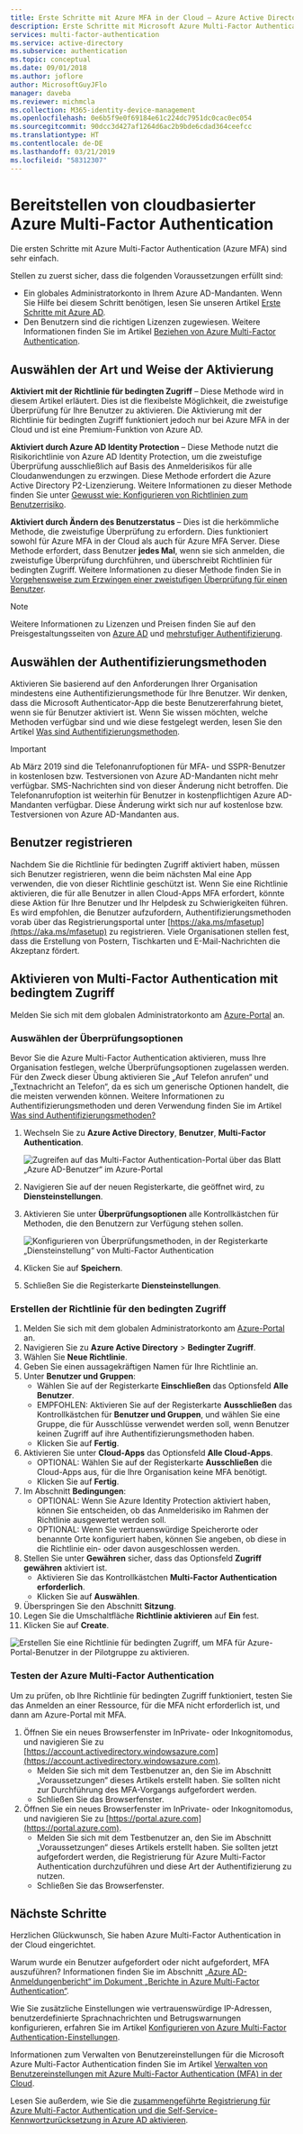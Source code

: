 ```yaml
---
title: Erste Schritte mit Azure MFA in der Cloud – Azure Active Directory
description: Erste Schritte mit Microsoft Azure Multi-Factor Authentication mit bedingtem Zugriff
services: multi-factor-authentication
ms.service: active-directory
ms.subservice: authentication
ms.topic: conceptual
ms.date: 09/01/2018
ms.author: joflore
author: MicrosoftGuyJFlo
manager: daveba
ms.reviewer: michmcla
ms.collection: M365-identity-device-management
ms.openlocfilehash: 0e6b5f9e0f69184e61c224dc7951dc0cac0ec054
ms.sourcegitcommit: 90dcc3d427af1264d6ac2b9bde6cdad364ceefcc
ms.translationtype: HT
ms.contentlocale: de-DE
ms.lasthandoff: 03/21/2019
ms.locfileid: "58312307"
---
```

# <a name="deploy-cloud-based-azure-multi-factor-authentication"></a>Bereitstellen von cloudbasierter Azure Multi-Factor Authentication

Die ersten Schritte mit Azure Multi-Factor Authentication (Azure MFA) sind sehr einfach.

Stellen zu zuerst sicher, dass die folgenden Voraussetzungen erfüllt sind:

* Ein globales Administratorkonto in Ihrem Azure AD-Mandanten. Wenn Sie Hilfe bei diesem Schritt benötigen, lesen Sie unseren Artikel [Erste Schritte mit Azure AD](../get-started-azure-ad.md).
* Den Benutzern sind die richtigen Lizenzen zugewiesen. Weitere Informationen finden Sie im Artikel [Beziehen von Azure Multi-Factor Authentication](concept-mfa-licensing.md).

## <a name="choose-how-to-enable"></a>Auswählen der Art und Weise der Aktivierung

**Aktiviert mit der Richtlinie für bedingten Zugriff** – Diese Methode wird in diesem Artikel erläutert. Dies ist die flexibelste Möglichkeit, die zweistufige Überprüfung für Ihre Benutzer zu aktivieren. Die Aktivierung mit der Richtlinie für bedingten Zugriff funktioniert jedoch nur bei Azure MFA in der Cloud und ist eine Premium-Funktion von Azure AD.

**Aktiviert durch Azure AD Identity Protection** – Diese Methode nutzt die Risikorichtlinie von Azure AD Identity Protection, um die zweistufige Überprüfung ausschließlich auf Basis des Anmelderisikos für alle Cloudanwendungen zu erzwingen. Diese Methode erfordert die Azure Active Directory P2-Lizenzierung. Weitere Informationen zu dieser Methode finden Sie unter [Gewusst wie: Konfigurieren von Richtlinien zum Benutzerrisiko](../identity-protection/howto-user-risk-policy.md).

**Aktiviert durch Ändern des Benutzerstatus** – Dies ist die herkömmliche Methode, die zweistufige Überprüfung zu erfordern. Dies funktioniert sowohl für Azure MFA in der Cloud als auch für Azure MFA Server. Diese Methode erfordert, dass Benutzer **jedes Mal**, wenn sie sich anmelden, die zweistufige Überprüfung durchführen, und überschreibt Richtlinien für bedingten Zugriff. Weitere Informationen zu dieser Methode finden Sie in [Vorgehensweise zum Erzwingen einer zweistufigen Überprüfung für einen Benutzer](howto-mfa-userstates.md).

> [!Note]
> Weitere Informationen zu Lizenzen und Preisen finden Sie auf den Preisgestaltungsseiten von [Azure AD](https://azure.microsoft.com/pricing/details/active-directory/
) und [mehrstufiger Authentifizierung](https://azure.microsoft.com/pricing/details/multi-factor-authentication/).

## <a name="choose-authentication-methods"></a>Auswählen der Authentifizierungsmethoden

Aktivieren Sie basierend auf den Anforderungen Ihrer Organisation mindestens eine Authentifizierungsmethode für Ihre Benutzer. Wir denken, dass die Microsoft Authenticator-App die beste Benutzererfahrung bietet, wenn sie für Benutzer aktiviert ist. Wenn Sie wissen möchten, welche Methoden verfügbar sind und wie diese festgelegt werden, lesen Sie den Artikel [Was sind Authentifizierungsmethoden](concept-authentication-methods.md).

> [!IMPORTANT]
> Ab März 2019 sind die Telefonanrufoptionen für MFA- und SSPR-Benutzer in kostenlosen bzw. Testversionen von Azure AD-Mandanten nicht mehr verfügbar. SMS-Nachrichten sind von dieser Änderung nicht betroffen. Die Telefonanrufoption ist weiterhin für Benutzer in kostenpflichtigen Azure AD-Mandanten verfügbar. Diese Änderung wirkt sich nur auf kostenlose bzw. Testversionen von Azure AD-Mandanten aus.

## <a name="get-users-to-enroll"></a>Benutzer registrieren

Nachdem Sie die Richtlinie für bedingten Zugriff aktiviert haben, müssen sich Benutzer registrieren, wenn die beim nächsten Mal eine App verwenden, die von dieser Richtlinie geschützt ist. Wenn Sie eine Richtlinie aktivieren, die für alle Benutzer in allen Cloud-Apps MFA erfordert, könnte diese Aktion für Ihre Benutzer und Ihr Helpdesk zu Schwierigkeiten führen. Es wird empfohlen, die Benutzer aufzufordern, Authentifizierungsmethoden vorab über das Registrierungsportal unter [https://aka.ms/mfasetup](https://aka.ms/mfasetup) zu registrieren. Viele Organisationen stellen fest, dass die Erstellung von Postern, Tischkarten und E-Mail-Nachrichten die Akzeptanz fördert.

## <a name="enable-multi-factor-authentication-with-conditional-access"></a>Aktivieren von Multi-Factor Authentication mit bedingtem Zugriff

Melden Sie sich mit dem globalen Administratorkonto am [Azure-Portal](https://portal.azure.com) an.

### <a name="choose-verification-options"></a>Auswählen der Überprüfungsoptionen

Bevor Sie die Azure Multi-Factor Authentication aktivieren, muss Ihre Organisation festlegen, welche Überprüfungsoptionen zugelassen werden. Für den Zweck dieser Übung aktivieren Sie „Auf Telefon anrufen“ und „Textnachricht an Telefon“, da es sich um generische Optionen handelt, die die meisten verwenden können. Weitere Informationen zu Authentifizierungsmethoden und deren Verwendung finden Sie im Artikel [Was sind Authentifizierungsmethoden?](concept-authentication-methods.md)

1. Wechseln Sie zu **Azure Active Directory**, **Benutzer**, **Multi-Factor Authentication**.

   ![Zugreifen auf das Multi-Factor Authentication-Portal über das Blatt „Azure AD-Benutzer“ im Azure-Portal](media/howto-mfa-getstarted/users-mfa.png)

1. Navigieren Sie auf der neuen Registerkarte, die geöffnet wird, zu **Diensteinstellungen**.
1. Aktivieren Sie unter **Überprüfungsoptionen** alle Kontrollkästchen für Methoden, die den Benutzern zur Verfügung stehen sollen.

   ![Konfigurieren von Überprüfungsmethoden, in der Registerkarte „Diensteinstellung“ von Multi-Factor Authentication](media/howto-mfa-getstarted/mfa-servicesettings-verificationoptions.png)

4. Klicken Sie auf **Speichern**.
5. Schließen Sie die Registerkarte **Diensteinstellungen**.

### <a name="create-conditional-access-policy"></a>Erstellen der Richtlinie für den bedingten Zugriff

1. Melden Sie sich mit dem globalen Administratorkonto am [Azure-Portal](https://portal.azure.com) an.
1. Navigieren Sie zu **Azure Active Directory**  > **Bedingter Zugriff**.
1. Wählen Sie **Neue Richtlinie**.
1. Geben Sie einen aussagekräftigen Namen für Ihre Richtlinie an.
1. Unter **Benutzer und Gruppen**:
   * Wählen Sie auf der Registerkarte **Einschließen** das Optionsfeld **Alle Benutzer**.
   * EMPFOHLEN: Aktivieren Sie auf der Registerkarte **Ausschließen** das Kontrollkästchen für **Benutzer und Gruppen**, und wählen Sie eine Gruppe, die für Ausschlüsse verwendet werden soll, wenn Benutzer keinen Zugriff auf ihre Authentifizierungsmethoden haben.
   * Klicken Sie auf **Fertig**.
1. Aktivieren Sie unter **Cloud-Apps** das Optionsfeld **Alle Cloud-Apps**.
   * OPTIONAL: Wählen Sie auf der Registerkarte **Ausschließen** die Cloud-Apps aus, für die Ihre Organisation keine MFA benötigt.
   * Klicken Sie auf **Fertig**.
1. Im Abschnitt **Bedingungen**:
   * OPTIONAL: Wenn Sie Azure Identity Protection aktiviert haben, können Sie entscheiden, ob das Anmelderisiko im Rahmen der Richtlinie ausgewertet werden soll.
   * OPTIONAL: Wenn Sie vertrauenswürdige Speicherorte oder benannte Orte konfiguriert haben, können Sie angeben, ob diese in die Richtlinie ein- oder davon ausgeschlossen werden.
1. Stellen Sie unter **Gewähren** sicher, dass das Optionsfeld **Zugriff gewähren** aktiviert ist.
    * Aktivieren Sie das Kontrollkästchen **Multi-Factor Authentication erforderlich**.
    * Klicken Sie auf **Auswählen**.
1. Überspringen Sie den Abschnitt **Sitzung**.
1. Legen Sie die Umschaltfläche **Richtlinie aktivieren** auf **Ein** fest.
1. Klicken Sie auf **Create**.

![Erstellen Sie eine Richtlinie für bedingten Zugriff, um MFA für Azure-Portal-Benutzer in der Pilotgruppe zu aktivieren.](media/howto-mfa-getstarted/conditionalaccess-newpolicy.png)

### <a name="test-azure-multi-factor-authentication"></a>Testen der Azure Multi-Factor Authentication

Um zu prüfen, ob Ihre Richtlinie für bedingten Zugriff funktioniert, testen Sie das Anmelden an einer Ressource, für die MFA nicht erforderlich ist, und dann am Azure-Portal mit MFA.

1. Öffnen Sie ein neues Browserfenster im InPrivate- oder Inkognitomodus, und navigieren Sie zu [https://account.activedirectory.windowsazure.com](https://account.activedirectory.windowsazure.com).
   * Melden Sie sich mit dem Testbenutzer an, den Sie im Abschnitt „Voraussetzungen“ dieses Artikels erstellt haben. Sie sollten nicht zur Durchführung des MFA-Vorgangs aufgefordert werden.
   * Schließen Sie das Browserfenster.
2. Öffnen Sie ein neues Browserfenster im InPrivate- oder Inkognitomodus, und navigieren Sie zu [https://portal.azure.com](https://portal.azure.com).
   * Melden Sie sich mit dem Testbenutzer an, den Sie im Abschnitt „Voraussetzungen“ dieses Artikels erstellt haben. Sie sollten jetzt aufgefordert werden, die Registrierung für Azure Multi-Factor Authentication durchzuführen und diese Art der Authentifizierung zu nutzen.
   * Schließen Sie das Browserfenster.

## <a name="next-steps"></a>Nächste Schritte

Herzlichen Glückwunsch, Sie haben Azure Multi-Factor Authentication in der Cloud eingerichtet.

Warum wurde ein Benutzer aufgefordert oder nicht aufgefordert, MFA auszuführen? Informationen finden Sie im Abschnitt [„Azure AD-Anmeldungenbericht“ im Dokument „Berichte in Azure Multi-Factor Authentication“](howto-mfa-reporting.md#azure-ad-sign-ins-report).

Wie Sie zusätzliche Einstellungen wie vertrauenswürdige IP-Adressen, benutzerdefinierte Sprachnachrichten und Betrugswarnungen konfigurieren, erfahren Sie im Artikel [Konfigurieren von Azure Multi-Factor Authentication-Einstellungen](howto-mfa-mfasettings.md).

Informationen zum Verwalten von Benutzereinstellungen für die Microsoft Azure Multi-Factor Authentication finden Sie im Artikel [Verwalten von Benutzereinstellungen mit Azure Multi-Factor Authentication (MFA) in der Cloud](howto-mfa-userdevicesettings.md).

Lesen Sie außerdem, wie Sie die [zusammengeführte Registrierung für Azure Multi-Factor Authentication und die Self-Service-Kennwortzurücksetzung in Azure AD aktivieren](concept-registration-mfa-sspr-converged.md).

